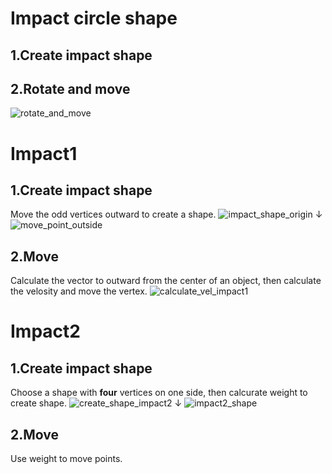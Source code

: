 # Impact circle shape
## 1.Create impact shape
## 2.Rotate and move
![rotate_and_move](https://github.com/user-attachments/assets/ae0340a6-59c4-4d95-85af-41d088cb2f23)

# Impact1
## 1.Create impact shape
Move the odd vertices outward to create a shape.
![impact_shape_origin](https://github.com/user-attachments/assets/cde57650-7337-41bb-8566-8c6c89b492ae)
↓
![move_point_outside](https://github.com/user-attachments/assets/e9d4cd63-17fb-4503-8f73-806740806943)

## 2.Move
Calculate the vector to outward from the center of an object, then calculate the velosity and move the vertex.
![calculate_vel_impact1](https://github.com/user-attachments/assets/f16fc8bc-4981-4825-834d-4169dd828b7a)

# Impact2
## 1.Create impact shape
Choose a shape with **four** vertices on one side, then calcurate weight to create shape.
![create_shape_impact2](https://github.com/user-attachments/assets/eb297f1d-5edc-41b4-b563-398dda558b23)
↓
![impact2_shape](https://github.com/user-attachments/assets/fec99dcb-9956-4a0c-bf32-934ba3193741)

## 2.Move
Use weight to move points.
